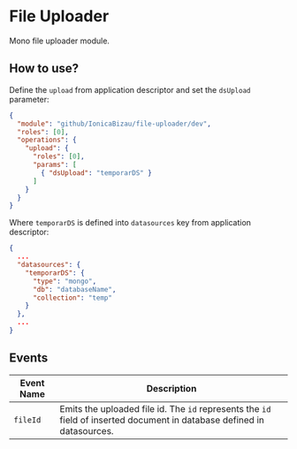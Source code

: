 File Uploader
=============

Mono file uploader module.

## How to use?

Define the `upload` from application descriptor and set the `dsUpload` parameter:


```JSON
{
  "module": "github/IonicaBizau/file-uploader/dev",
  "roles": [0],
  "operations": {
    "upload": {
      "roles": [0],
      "params": [
        { "dsUpload": "temporarDS" }
      ]
    }
  }
}
```

Where `temporarDS` is defined into `datasources` key from application descriptor:

```JSON
{
  ...
  "datasources": {
    "temporarDS": {
      "type": "mongo",
      "db": "databaseName",
      "collection": "temp"
    }
  },
  ...
}
```

## Events

<table>
  <thead>
    <tr>
      <th>Event Name</th>
      <th>Description</th>
    </tr>
  </thead>
  <tbody>
    <tr>
      <td><code>fileId</code></td>
      <td>Emits the uploaded file id. The <code>id</code> represents the <code>id</code> field of inserted document in database defined in datasources.</td>
    </tr>
  </tbody>
</table>
